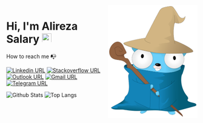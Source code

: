 <img align="right" width="235" src="https://github.com/arsmn/arsmn/blob/main/magician_gopher.png">

# Hi, I'm Alireza Salary <img src="https://media.giphy.com/media/hvRJCLFzcasrR4ia7z/giphy.gif" width="25px" height="25px">

How to reach me :mailbox_with_no_mail:

[![Linkedin URL](https://img.shields.io/badge/LinkedIn-0077B5?style=for-the-badge&logo=linkedin&logoColor=white)](https://www.linkedin.com/in/arsmn/)
[![Stackoverflow URL](https://img.shields.io/badge/Stackoverflow-ef8236?style=for-the-badge&logo=stackoverflow&logoColor=white)](https://stackoverflow.com/users/6775534/arsmn)
[![Outlook URL](https://img.shields.io/badge/Outlook-0078D4?style=for-the-badge&logo=microsoft-outlook&logoColor=white)](mailto:alireza.salary@outlook.com)
[![Gmail URL](https://img.shields.io/badge/Gmail-D14836?style=for-the-badge&logo=gmail&logoColor=white)](mailto:alireza.salary.mn97@gmail.com)
[![Telegram URL](https://img.shields.io/badge/Telegram-2CA5E0?style=for-the-badge&logo=telegram&logoColor=white)](https://t.me/arsmn1/)

![Github Stats](https://github-readme-stats.vercel.app/api?username=arsmn&show_icons=true&theme=github_dark&include_all_commits=true&custom_title=GitHub%20Stats)
![Top Langs](https://github-readme-stats.vercel.app/api/top-langs/?username=arsmn&hide=css,html&theme=github_dark&layout=compact)
